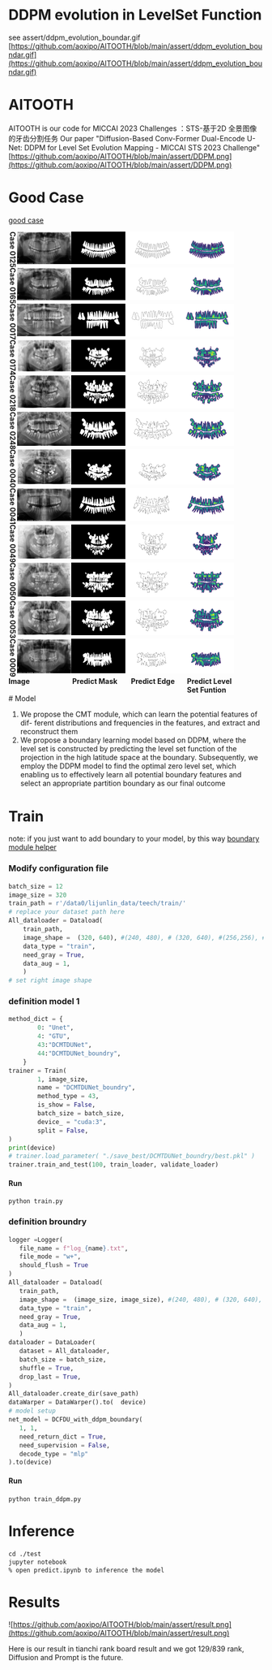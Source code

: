 # DDPM evolution in LevelSet Function
see assert/ddpm_evolution_boundar.gif
[https://github.com/aoxipo/AITOOTH/blob/main/assert/ddpm_evolution_boundar.gif](https://github.com/aoxipo/AITOOTH/blob/main/assert/ddpm_evolution_boundar.gif)

# AITOOTH
AITOOTH is our code for MICCAI 2023 Challenges ：STS-基于2D 全景图像的牙齿分割任务
Our paper "Diffusion-Based Conv-Former Dual-Encode U-Net: DDPM for Level Set Evolution Mapping - MICCAI STS 2023 Challenge"
[https://github.com/aoxipo/AITOOTH/blob/main/assert/DDPM.png](https://github.com/aoxipo/AITOOTH/blob/main/assert/DDPM.png)
# Good Case
[good case](https://github.com/aoxipo/AITOOTH/blob/main/assert/img1.png)

<div style = "align:center; display: flex;" >
   <div style = "writing-mode: tb;text-align: center;" width = "8%", height = "100%"><strong>Case 0125</strong></div>
   <div style = "direction: ltr;"  width = "90%">
      <img src="https://github.com/aoxipo/AITOOTH/blob/main/assert/read/test_125.png" width="22%" height="90%"><img src="https://github.com/aoxipo/AITOOTH/blob/main/assert/read/test_125_mask.png" width="22%" height="90%"><img src="https://github.com/aoxipo/AITOOTH/blob/main/assert/read/test_125edge.png" width="22%" height="90%"/><img src="https://github.com/aoxipo/AITOOTH/blob/main/assert/read/test_125_levelset.png" width="22%" height="90%"/>
   </div>
</div>
    

<div style = "align:center; display: flex;" >
   <div style = "writing-mode: tb;text-align: center;" width = "8%", height = "100%"><strong>Case 0165</strong></div>
   <div style = "direction: ltr;"  width = "90%">
      <img src="https://github.com/aoxipo/AITOOTH/blob/main/assert/read/test_165.png" width="22%" height="90%"><img src="https://github.com/aoxipo/AITOOTH/blob/main/assert/read/test_165_mask.png" width="22%" height="90%"><img src="https://github.com/aoxipo/AITOOTH/blob/main/assert/read/test_165edge.png" width="22%" height="90%"/><img src="https://github.com/aoxipo/AITOOTH/blob/main/assert/read/test_165_levelset.png" width="22%" height="90%"/>
   </div>
</div>
    

<div style = "align:center; display: flex;" >
   <div style = "writing-mode: tb;text-align: center;" width = "8%", height = "100%"><strong>Case 0017</strong></div>
   <div style = "direction: ltr;"  width = "90%">
      <img src="https://github.com/aoxipo/AITOOTH/blob/main/assert/read/test_17.png" width="22%" height="90%"><img src="https://github.com/aoxipo/AITOOTH/blob/main/assert/read/test_17_mask.png" width="22%" height="90%"><img src="https://github.com/aoxipo/AITOOTH/blob/main/assert/read/test_17edge.png" width="22%" height="90%"/><img src="https://github.com/aoxipo/AITOOTH/blob/main/assert/read/test_17_levelset.png" width="22%" height="90%"/>
   </div>
</div>
    

<div style = "align:center; display: flex;" >
   <div style = "writing-mode: tb;text-align: center;" width = "8%", height = "100%"><strong>Case 0174</strong></div>
   <div style = "direction: ltr;"  width = "90%">
      <img src="https://github.com/aoxipo/AITOOTH/blob/main/assert/read/test_174.png" width="22%" height="90%"><img src="https://github.com/aoxipo/AITOOTH/blob/main/assert/read/test_174_mask.png" width="22%" height="90%"><img src="https://github.com/aoxipo/AITOOTH/blob/main/assert/read/test_174edge.png" width="22%" height="90%"/><img src="https://github.com/aoxipo/AITOOTH/blob/main/assert/read/test_174_levelset.png" width="22%" height="90%"/>
   </div>
</div>
    

<div style = "align:center; display: flex;" >
   <div style = "writing-mode: tb;text-align: center;" width = "8%", height = "100%"><strong>Case 0218</strong></div>
   <div style = "direction: ltr;"  width = "90%">
      <img src="https://github.com/aoxipo/AITOOTH/blob/main/assert/read/test_218.png" width="22%" height="90%"><img src="https://github.com/aoxipo/AITOOTH/blob/main/assert/read/test_218_mask.png" width="22%" height="90%"><img src="https://github.com/aoxipo/AITOOTH/blob/main/assert/read/test_218edge.png" width="22%" height="90%"/><img src="https://github.com/aoxipo/AITOOTH/blob/main/assert/read/test_218_levelset.png" width="22%" height="90%"/>
   </div>
</div>
    

<div style = "align:center; display: flex;" >
   <div style = "writing-mode: tb;text-align: center;" width = "8%", height = "100%"><strong>Case 0248</strong></div>
   <div style = "direction: ltr;"  width = "90%">
      <img src="https://github.com/aoxipo/AITOOTH/blob/main/assert/read/test_248.png" width="22%" height="90%"><img src="https://github.com/aoxipo/AITOOTH/blob/main/assert/read/test_248_mask.png" width="22%" height="90%"><img src="https://github.com/aoxipo/AITOOTH/blob/main/assert/read/test_248edge.png" width="22%" height="90%"/><img src="https://github.com/aoxipo/AITOOTH/blob/main/assert/read/test_248_levelset.png" width="22%" height="90%"/>
   </div>
</div>
    

<div style = "align:center; display: flex;" >
   <div style = "writing-mode: tb;text-align: center;" width = "8%", height = "100%"><strong>Case 0040</strong></div>
   <div style = "direction: ltr;"  width = "90%">
      <img src="https://github.com/aoxipo/AITOOTH/blob/main/assert/read/test_40.png" width="22%" height="90%"><img src="https://github.com/aoxipo/AITOOTH/blob/main/assert/read/test_40_mask.png" width="22%" height="90%"><img src="https://github.com/aoxipo/AITOOTH/blob/main/assert/read/test_40edge.png" width="22%" height="90%"/><img src="https://github.com/aoxipo/AITOOTH/blob/main/assert/read/test_40_levelset.png" width="22%" height="90%"/>
   </div>
</div>
    

<div style = "align:center; display: flex;" >
   <div style = "writing-mode: tb;text-align: center;" width = "8%", height = "100%"><strong>Case 0041</strong></div>
   <div style = "direction: ltr;"  width = "90%">
      <img src="https://github.com/aoxipo/AITOOTH/blob/main/assert/read/test_41.png" width="22%" height="90%"><img src="https://github.com/aoxipo/AITOOTH/blob/main/assert/read/test_41_mask.png" width="22%" height="90%"><img src="https://github.com/aoxipo/AITOOTH/blob/main/assert/read/test_41edge.png" width="22%" height="90%"/><img src="https://github.com/aoxipo/AITOOTH/blob/main/assert/read/test_41_levelset.png" width="22%" height="90%"/>
   </div>
</div>
    

<div style = "align:center; display: flex;" >
   <div style = "writing-mode: tb;text-align: center;" width = "8%", height = "100%"><strong>Case 0049</strong></div>
   <div style = "direction: ltr;"  width = "90%">
      <img src="https://github.com/aoxipo/AITOOTH/blob/main/assert/read/test_49.png" width="22%" height="90%"><img src="https://github.com/aoxipo/AITOOTH/blob/main/assert/read/test_49_mask.png" width="22%" height="90%"><img src="https://github.com/aoxipo/AITOOTH/blob/main/assert/read/test_49edge.png" width="22%" height="90%"/><img src="https://github.com/aoxipo/AITOOTH/blob/main/assert/read/test_49_levelset.png" width="22%" height="90%"/>
   </div>
</div>
    

<div style = "align:center; display: flex;" >
   <div style = "writing-mode: tb;text-align: center;" width = "8%", height = "100%"><strong>Case 0050</strong></div>
   <div style = "direction: ltr;"  width = "90%">
      <img src="https://github.com/aoxipo/AITOOTH/blob/main/assert/read/test_50.png" width="22%" height="90%"><img src="https://github.com/aoxipo/AITOOTH/blob/main/assert/read/test_50_mask.png" width="22%" height="90%"><img src="https://github.com/aoxipo/AITOOTH/blob/main/assert/read/test_50edge.png" width="22%" height="90%"/><img src="https://github.com/aoxipo/AITOOTH/blob/main/assert/read/test_50_levelset.png" width="22%" height="90%"/>
   </div>
</div>
    

<div style = "align:center; display: flex;" >
   <div style = "writing-mode: tb;text-align: center;" width = "8%", height = "100%"><strong>Case 0053</strong></div>
   <div style = "direction: ltr;"  width = "90%">
      <img src="https://github.com/aoxipo/AITOOTH/blob/main/assert/read/test_53.png" width="22%" height="90%"><img src="https://github.com/aoxipo/AITOOTH/blob/main/assert/read/test_53_mask.png" width="22%" height="90%"><img src="https://github.com/aoxipo/AITOOTH/blob/main/assert/read/test_53edge.png" width="22%" height="90%"/><img src="https://github.com/aoxipo/AITOOTH/blob/main/assert/read/test_53_levelset.png" width="22%" height="90%"/>
   </div>
</div>
    

<div style = "align:center; display: flex;" >
   <div style = "writing-mode: tb;text-align: center;" width = "8%", height = "100%"><strong>Case 0009</strong></div>
   <div style = "direction: ltr;"  width = "90%">
      <img src="https://github.com/aoxipo/AITOOTH/blob/main/assert/read/test_9.png" width="22%" height="90%"><img src="https://github.com/aoxipo/AITOOTH/blob/main/assert/read/test_9_mask.png" width="22%" height="90%"><img src="https://github.com/aoxipo/AITOOTH/blob/main/assert/read/test_9edge.png" width="22%" height="90%"/><img src="https://github.com/aoxipo/AITOOTH/blob/main/assert/read/test_9_levelset.png" width="22%" height="90%"/>
   </div>
</div>

<div style = "display:flex;" >
   <div style = "width:25%;" ><strong>Image</strong></div>
    <div style = " width:23%;" ><strong>Predict Mask</strong></div>
     <div style = "width:22%;" ><strong>Predict Edge</strong></div>
      <div style = "width:20%;" ><strong>Predict Level Set Funtion</strong></div>
</div>
# Model

1. We propose the CMT module, which can learn the potential features of dif-
   ferent distributions and frequencies in the features, and extract and reconstruct
   them
2. We propose a boundary learning model based on DDPM, where the level
   set is constructed by predicting the level set function of the projection in the high
   latitude space at the boundary. Subsequently, we employ the DDPM model to
   find the optimal zero level set, which enabling us to effectively learn all potential
   boundary features and select an appropriate partition boundary as our final
   outcome

# Train
note: if you just want to add boundary to your model, by this way [boundary module helper](./boundry/README.md)
### Modify configuration file

```python
batch_size = 12
image_size = 320
train_path = r'/data0/lijunlin_data/teech/train/'
# replace your dataset path here
All_dataloader = Dataload(
    train_path, 
    image_shape =  (320, 640), #(240, 480), # (320, 640), #(256,256), #(320, 640),
    data_type = "train",
    need_gray = True,
    data_aug = 1,
    )
# set right image shape
```

### definition model 1 

```python
method_dict = {
        0: "Unet",
        4: "GTU",
        43:"DCMTDUNet",
       	44:"DCMTDUNet_boundry",
    }
trainer = Train( 
        1, image_size,
        name = "DCMTDUNet_boundry",
        method_type = 43,
        is_show = False,
        batch_size = batch_size,
        device_ = "cuda:3",
        split = False,
)
print(device)
# trainer.load_parameter( "./save_best/DCMTDUNet_boundry/best.pkl" )
trainer.train_and_test(100, train_loader, validate_loader)
```

#### Run 
```shell
python train.py
```

### definition broundry 

```python
logger =Logger( 
   file_name = f"log_{name}.txt", 
   file_mode = "w+", 
   should_flush = True
)
All_dataloader = Dataload(
   train_path, 
   image_shape =  (image_size, image_size), #(240, 480), # (320, 640), #(256,256), #(320, 640),
   data_type = "train",
   need_gray = True,
   data_aug = 1,
   )
dataloader = DataLoader(
   dataset = All_dataloader,
   batch_size = batch_size,
   shuffle = True,
   drop_last = True,
)
All_dataloader.create_dir(save_path)
dataWarper = DataWarper().to(  device)
# model setup
net_model = DCFDU_with_ddpm_boundary(
   1, 1, 
   need_return_dict = True,
   need_supervision = False,
   decode_type = "mlp"
).to(device)
```

#### Run 
```shell
python train_ddpm.py
```

# Inference

```shell
cd ./test
jupyter notebook
% open predict.ipynb to inference the model
```

# Results

![https://github.com/aoxipo/AITOOTH/blob/main/assert/result.png](https://github.com/aoxipo/AITOOTH/blob/main/assert/result.png)

Here is our result in tianchi rank board result and we got 129/839 rank,  Diffusion and Prompt is the future.


